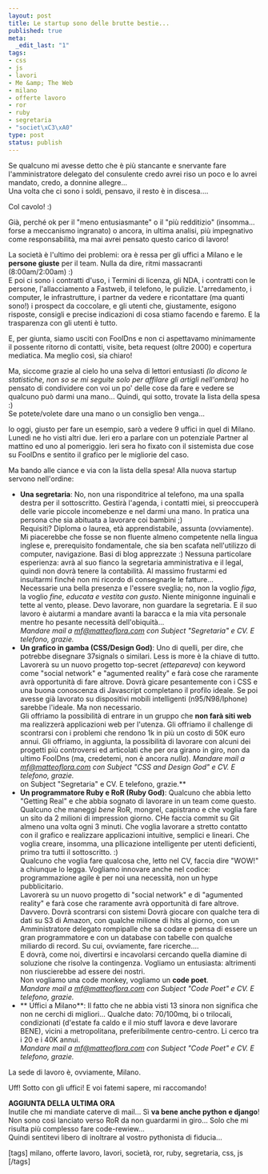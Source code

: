 ```yaml
--- 
layout: post
title: Le startup sono delle brutte bestie...
published: true
meta: 
  _edit_last: "1"
tags: 
- css
- js
- lavori
- Me &amp; The Web
- milano
- offerte lavoro
- ror
- ruby
- segretaria
- "societ\xC3\xA0"
type: post
status: publish
---
```

Se qualcuno mi avesse detto che è più stancante e snervante fare l'amministratore delegato del consulente credo avrei riso un poco e lo avrei mandato, credo, a donnine allegre...  
Una volta che ci sono i soldi, pensavo, il resto è in discesa....  
  
Col cavolo! :)  
    
Già, perché ok per il "meno entusiasmante" o il "più redditizio" (insomma... forse a meccanismo ingranato) o ancora, in ultima analisi, più impegnativo come responsabilità, ma mai avrei pensato questo carico di lavoro!  
  
La società è l'ultimo dei problemi: ora è ressa per gli uffici a Milano e le **persone giuste** per il team. Nulla da dire, ritmi massacranti (8:00am/2:00am) :)  
E poi ci sono i contratti d'uso, i Termini di licenza, gli NDA, i contratti con le persone, l'allacciamento a Fastweb, il telefono, le pulizie. L'arredamento, i computer, le infrastrutture, i partner da vedere e ricontattare (ma quanti sono!) i prospect da coccolare, e gli utenti che, giustamente, esigono risposte, consigli e precise indicazioni di cosa stiamo facendo e faremo. E la trasparenza con gli utenti è tutto.   
  
E, per giunta, siamo usciti con FoolDns e non ci aspettavamo minimamente il possente ritorno di contatti, visite, beta request (oltre 2000) e copertura mediatica. Ma meglio così, sia chiaro!  
  
Ma, siccome grazie al cielo ho una selva di lettori entusiasti *(lo dicono le statistiche, non so se mi seguite solo per affilare gli artigli nell'ombra)* ho pensato di condividere con voi un po' delle cose da fare e vedere se qualcuno può darmi una mano... Quindi, qui sotto, trovate la lista della spesa :)  
Se potete/volete dare una mano o un consiglio ben venga...  
  
Io oggi, giusto per fare un esempio, sarò a vedere 9 uffici in quel di Milano. Lunedì ne ho visti altri due. Ieri ero a parlare con un potenziale Partner al mattino ed uno al pomeriggio. Ieri sera ho fixato con il sistemista due cose su FoolDns e sentito il grafico per le migliorie del caso.  
  
Ma bando alle ciance e via con la lista della spesa! Alla nuova startup servono nell'ordine:  
  
* **Una segretaria**: No, non una risponditrice al telefono, ma una spalla destra per il sottoscritto. Gestirà l'agenda, i contatti miei, si preoccuperà delle varie piccole incomebenze e nel darmi una mano. In pratica una persona che sia abituata a lavorare coi bambini ;)  
    Requisiti? Diploma o laurea, età apprendistabile, assunta (ovviamente). Mi piacerebbe che fosse se non fluente almeno competente nella lingua inglese e, prerequisito fondamentale, che sia ben scafata nell'utilizzo di computer, navigazione. Basi di blog apprezzate :)  Nessuna particolare esperienza: avrà al suo fianco la segretaria amministrativa e il legal, quindi non dovrà tenere la contabilità. Al massimo frustarmi ed insultarmi finché non mi ricordo di consegnarle le fatture...  
    Necessarie una bella presenza e l'essere sveglia; no, non la voglio _figa_, la voglio _fine, educata e vestita con gusto_. Niente minigonne inguinali e tette al vento, please. Devo lavorare, non guardare la segretaria. E il suo lavoro è aiutarmi a mandare avanti la baracca e la mia vita personale mentre ho pesante necessità dell'obiquità...  
    *Mandare mail a mf@matteoflora.com con Subject "Segretaria" e CV. E telefono, grazie.*  
* **Un grafico in gamba (CSS/Design God)**: Uno di quelli, per dire, che potrebbe disegnare 37signals o similari. Less is more è la chiave di tutto. Lavorerà su un nuovo progetto top-secret *(ettepareva)* con keyword come "social network" e "agumented reality" e farà cose che raramente avrà opportunità di fare altrove. Dovrà gicare pesantemente con i CSS e una buona conoscenza di Javascript completano il profilo ideale. Se poi avesse già lavorato su dispositivi mobili intelligenti (n95/N98/Iphone) sarebbe l'ideale. Ma non necessario.  
    Gli offriamo la possibilità di entrare in un gruppo che **non farà siti web** ma realizzerà applicazioni web per l'utenza. Gli offriamo il challenge di scontrarsi con i problemi che rendono 1k in più un costo di 50K euro annui. Gli offriamo, in aggiunta, la possibilità di lavorare con alcuni dei progetti più controversi ed articolati che per ora girano in giro, non da ultimo FoolDns (ma, credetemi, non è ancora _nulla_).
    *Mandare mail a mf@matteoflora.com con Subject "CSS and Design God" e CV. E telefono, grazie.*  
on Subject "Segretaria" e CV. E telefono, grazie.**  
* **Un programmatore Ruby e RoR (Ruby God)**: Qualcuno che abbia letto "Getting Real" e che abbia sognato di lavorare in un team come questo. Qualcuno che maneggi _bene_ RoR, mongrel, capistrano e che voglia fare un sito da 2 milioni di impression giorno. CHe faccia commit su Git almeno una volta ogni 3 minuti. Che voglia lavorare a stretto contatto con il grafico e realizzare applicazioni intuitive, semplici e lineari. Che voglia creare, insomma, una pllicazione intelligente per utenti deficienti, primo tra tutti il sottoscritto. :)   
    Qualcuno che voglia fare qualcosa che, letto nel CV, faccia dire "WOW!" a chiunque lo legga. Vogliamo innovare anche nel codice: programmazione agile è per noi una necessità, non un hype pubblicitario.  
    Lavorerà su un nuovo progetto di "social network" e di "agumented reality" e farà cose che raramente avrà opportunità di fare altrove. Davvero. Dovrà scontrarsi con sistemi Dovrà giocare con qualche tera di dati su S3 di Amazon, con qualche milione di hits al giorno, con un Amministratore delegato rompipalle che sa codare e pensa di essere un gran programmatore e con un database con tabelle con qualche miliardo di record. Su cui, ovviamente, fare ricerche....    
    E dovrà, come noi, divertirsi e incavolarsi cercando quella diamine di soluzione che risolve la contingenza. Vogliamo un entusiasta: altrimenti non riuscierebbe ad essere dei nostri.  
    Non vogliamo una code monkey, vogliamo un **code poet**.  
    *Mandare mail a mf@matteoflora.com con Subject "Code Poet" e CV. E telefono, grazie.*  
* ** Uffici a Milano**: Il fatto che ne abbia visti 13 sinora non significa che non ne cerchi di migliori... Qualche dato: 70/100mq, bi o trilocali, condizionati (d'estate fa caldo e il mio stuff lavora e deve lavorare BENE), vicini a metropolitana, preferibilmente centro-centro. Li cerco tra i 20 e i 40K annui.  
    *Mandare mail a mf@matteoflora.com con Subject "Code Poet" e CV. E telefono, grazie.*   
  
La sede di lavoro è, ovviamente, Milano.  
  
Uff! Sotto con gli uffici! E voi fatemi sapere, mi raccomando!  
  
**AGGIUNTA DELLA ULTIMA ORA**  
Inutile che mi mandiate caterve di mail... Sì **va bene anche python e django**! Non sono così lanciato verso RoR da non guardarmi in giro... Solo che mi risulta più complesso fare code-rewiew...  
Quindi sentitevi libero di inoltrare al vostro pythonista di fiducia...  
  
[tags] milano, offerte lavoro, lavori, società, ror, ruby, segretaria, css, js [/tags] 
